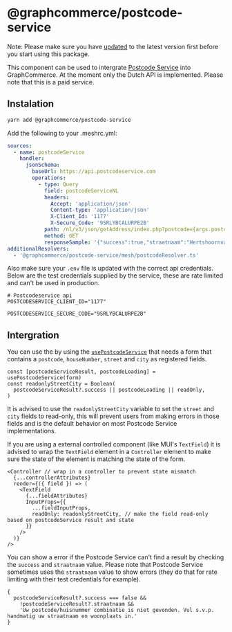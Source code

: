 # @graphcommerce/postcode-service

Note: Please make sure you have
[updated](https://www.graphcommerce.org/docs/upgrading) to the latest version
first before you start using this package.

This component can be used to intergrate
[Postcode Service](https://postcodeservice.com/) into GraphCommerce. At the
moment only the Dutch API is implemented. Please note that this is a paid
service.

## Instalation

```bash
yarn add @graphcommerce/postcode-service
```

Add the following to your .meshrc.yml:

```yml
sources:
  - name: postcodeService
    handler:
      jsonSchema:
        baseUrl: https://api.postcodeservice.com
        operations:
          - type: Query
            field: postcodeServiceNL
            headers:
              Accept: 'application/json'
              Content-type: 'application/json'
              X-Client_Id: '1177'
              X-Secure_Code: '9SRLYBCALURPE2B'
            path: /nl/v3/json/getAddress/index.php?postcode={args.postcode}&huisnummer={args.housenumber}&client_id={env.POSTCODESERVICE_CLIENT_ID}&secure_code={env.POSTCODESERVICE_SECURE_CODE}
            method: GET
            responseSample: '{"success":true,"straatnaam":"Hertshoornvaren","woonplaats":"Bergschenhoek"}'
additionalResolvers:
  - '@graphcommerce/postcode-service/mesh/postcodeResolver.ts'
```

Also make sure your `.env` file is updated with the correct api credentials.
Below are the test credentials supplied by the service, these are rate limited
and can't be used in production.

```
# Postcodeservice api
POSTCODESERVICE_CLIENT_ID="1177"

POSTCODESERVICE_SECURE_CODE="9SRLYBCALURPE2B"
```

## Intergration

You can use the by using the
[`usePostcodeService`](./components/PostcodeService.tsx) that needs a form that
contains a `postcode`, `houseNumber`, `street` and `city` as registered fields.

```tsx
const [postcodeServiceResult, postcodeLoading] = usePostcodeService(form)
const readonlyStreetCity = Boolean(
  postcodeServiceResult?.success || postcodeLoading || readOnly,
)
```

It is advised to use the `readonlyStreetCity` variable to set the `street` and
`city` fields to read-only, this will prevent users from making errors in those
fields and is the default behavior on most Postcode Service implementations.

If you are using a external controlled component (like MUI's `TextField`) it is
advised to wrap the `TextField` element in a `Controller` element to make sure
the state of the element is matching the state of the form.

```tsx
<Controller // wrap in a controller to prevent state mismatch
  {...controllerAttributes}
  render={({ field }) => (
    <TextField
      {...fieldAttributes}
      InputProps={{
        ...fieldInputProps,
        readOnly: readonlyStreetCity, // make the field read-only based on postcodeService result and state
      }}
    />
  )}
/>
```

You can show a error if the Postcode Service can't find a result by checking the
`success` and `straatnaam` value. Please note that Postcode Service sometimes
uses the `straatnaam` value to show errors (they do that for rate limiting with
their test credentials for example).

```tsx
{
  postcodeServiceResult?.success === false &&
    !postcodeServiceResult?.straatnaam &&
    'Uw postcode/huisnummer combinatie is niet gevonden. Vul s.v.p. handmatig uw straatnaam en woonplaats in.'
}
```
